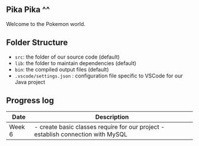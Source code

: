 ## Pika Pika ^^

Welcome to the Pokemon world.

## Folder Structure

- `src`: the folder of our source code (default)
- `lib`: the folder to maintain dependencies (default)
- `bin`: the compiled output files (default)
- `.vscode/settings.json` : configuration file specific to VSCode for our Java project

## Progress log
| Date   | Description                                                                        |
|--------|------------------------------------------------------------------------------------|
| Week 6 | - create basic classes require for our project   - establish connection with MySQL |
